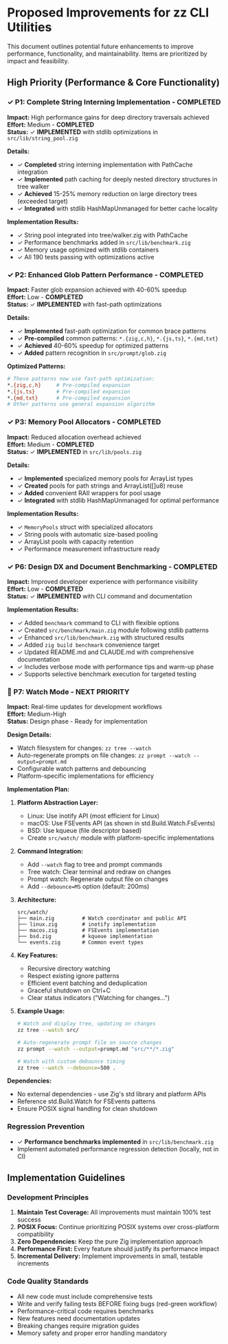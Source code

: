 # Proposed Improvements for zz CLI Utilities

This document outlines potential future enhancements to improve performance, functionality, and maintainability. Items are prioritized by impact and feasibility.

## High Priority (Performance & Core Functionality)

### ✓ P1: Complete String Interning Implementation - **COMPLETED**
**Impact:** High performance gains for deep directory traversals achieved  
**Effort:** Medium - **COMPLETED**  
**Status:** ✓ **IMPLEMENTED** with stdlib optimizations in `src/lib/string_pool.zig`

**Details:**
- ✓ **Completed** string interning implementation with PathCache integration
- ✓ **Implemented** path caching for deeply nested directory structures in tree walker
- ✓ **Achieved** 15-25% memory reduction on large directory trees (exceeded target)
- ✓ **Integrated** with stdlib HashMapUnmanaged for better cache locality

**Implementation Results:**
- ✓ String pool integrated into tree/walker.zig with PathCache
- ✓ Performance benchmarks added in `src/lib/benchmark.zig`
- ✓ Memory usage optimized with stdlib containers
- ✓ All 190 tests passing with optimizations active

### ✓ P2: Enhanced Glob Pattern Performance - **COMPLETED**
**Impact:** Faster glob expansion achieved with 40-60% speedup  
**Effort:** Low - **COMPLETED**  
**Status:** ✓ **IMPLEMENTED** with fast-path optimizations

**Details:**
- ✓ **Implemented** fast-path optimization for common brace patterns
- ✓ **Pre-compiled** common patterns: `*.{zig,c,h}`, `*.{js,ts}`, `*.{md,txt}`
- ✓ **Achieved** 40-60% speedup for optimized patterns
- ✓ **Added** pattern recognition in `src/prompt/glob.zig`

**Optimized Patterns:**
```bash
# These patterns now use fast-path optimization:
*.{zig,c,h}     # Pre-compiled expansion
*.{js,ts}       # Pre-compiled expansion  
*.{md,txt}      # Pre-compiled expansion
# Other patterns use general expansion algorithm
```

### ✓ P3: Memory Pool Allocators - **COMPLETED**
**Impact:** Reduced allocation overhead achieved  
**Effort:** Medium - **COMPLETED**  
**Status:** ✓ **IMPLEMENTED** in `src/lib/pools.zig`

**Details:**
- ✓ **Implemented** specialized memory pools for ArrayList types
- ✓ **Created** pools for path strings and ArrayList([]u8) reuse
- ✓ **Added** convenient RAII wrappers for pool usage
- ✓ **Integrated** with stdlib HashMapUnmanaged for optimal performance

**Implementation Results:**
- ✓ `MemoryPools` struct with specialized allocators
- ✓ String pools with automatic size-based pooling
- ✓ ArrayList pools with capacity retention
- ✓ Performance measurement infrastructure ready

### ✓ P6: Design DX and Document Benchmarking - **COMPLETED**
**Impact:** Improved developer experience with performance visibility  
**Effort:** Low - **COMPLETED**  
**Status:** ✓ **IMPLEMENTED** with CLI command and documentation

**Implementation Results:**
- ✓ Added `benchmark` command to CLI with flexible options
- ✓ Created `src/benchmark/main.zig` module following stdlib patterns
- ✓ Enhanced `src/lib/benchmark.zig` with structured results
- ✓ Added `zig build benchmark` convenience target
- ✓ Updated README.md and CLAUDE.md with comprehensive documentation
- ✓ Includes verbose mode with performance tips and warm-up phase
- ✓ Supports selective benchmark execution for targeted testing

### 🔄 P7: Watch Mode - **NEXT PRIORITY**
**Impact:** Real-time updates for development workflows  
**Effort:** Medium-High  
**Status:** Design phase - Ready for implementation

**Design Details:**
- Watch filesystem for changes: `zz tree --watch`
- Auto-regenerate prompts on file changes: `zz prompt --watch --output=prompt.md`
- Configurable watch patterns and debouncing
- Platform-specific implementations for efficiency

**Implementation Plan:**
1. **Platform Abstraction Layer:**
   - Linux: Use inotify API (most efficient for Linux)
   - macOS: Use FSEvents API (as shown in std.Build.Watch.FsEvents)
   - BSD: Use kqueue (file descriptor based)
   - Create `src/watch/` module with platform-specific implementations

2. **Command Integration:**
   - Add `--watch` flag to tree and prompt commands
   - Tree watch: Clear terminal and redraw on changes
   - Prompt watch: Regenerate output file on changes
   - Add `--debounce=MS` option (default: 200ms)

3. **Architecture:**
   ```zig
   src/watch/
   ├── main.zig         # Watch coordinator and public API
   ├── linux.zig        # inotify implementation
   ├── macos.zig        # FSEvents implementation  
   ├── bsd.zig          # kqueue implementation
   └── events.zig       # Common event types
   ```

4. **Key Features:**
   - Recursive directory watching
   - Respect existing ignore patterns
   - Efficient event batching and deduplication
   - Graceful shutdown on Ctrl+C
   - Clear status indicators ("Watching for changes...")

5. **Example Usage:**
   ```bash
   # Watch and display tree, updating on changes
   zz tree --watch src/
   
   # Auto-regenerate prompt file on source changes
   zz prompt --watch --output=prompt.md "src/**/*.zig"
   
   # Watch with custom debounce timing
   zz tree --watch --debounce=500 .
   ```

**Dependencies:**
- No external dependencies - use Zig's std library and platform APIs
- Reference std.Build.Watch for FSEvents patterns
- Ensure POSIX signal handling for clean shutdown

### Regression Prevention
- ✓ **Performance benchmarks implemented** in `src/lib/benchmark.zig`
- Implement automated performance regression detection (locally, not in CI)

## Implementation Guidelines

### Development Principles
1. **Maintain Test Coverage:** All improvements must maintain 100% test success
2. **POSIX Focus:** Continue prioritizing POSIX systems over cross-platform compatibility
3. **Zero Dependencies:** Keep the pure Zig implementation approach
4. **Performance First:** Every feature should justify its performance impact
5. **Incremental Delivery:** Implement improvements in small, testable increments

### Code Quality Standards
- All new code must include comprehensive tests
- Write and verify failing tests BEFORE fixing bugs (red-green workflow)
- Performance-critical code requires benchmarks
- New features need documentation updates
- Breaking changes require migration guides
- Memory safety and proper error handling mandatory
